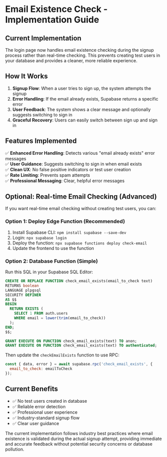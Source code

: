 # Email Existence Check - Implementation Guide

## Current Implementation

The login page now handles email existence checking during the signup process rather than real-time checking. This prevents creating test users in your database and provides a cleaner, more reliable experience.

## How It Works

1. **Signup Flow**: When a user tries to sign up, the system attempts the signup
2. **Error Handling**: If the email already exists, Supabase returns a specific error
3. **User Feedback**: The system shows a clear message and optionally suggests switching to sign in
4. **Graceful Recovery**: Users can easily switch between sign up and sign in

## Features Implemented

✅ **Enhanced Error Handling**: Detects various "email already exists" error messages  
✅ **User Guidance**: Suggests switching to sign in when email exists  
✅ **Clean UX**: No false positive indicators or test user creation  
✅ **Rate Limiting**: Prevents spam attempts  
✅ **Professional Messaging**: Clear, helpful error messages  

## Optional: Real-time Email Checking (Advanced)

If you want real-time email checking without creating test users, you can:

### Option 1: Deploy Edge Function (Recommended)

1. Install Supabase CLI: `npm install supabase --save-dev`
2. Login: `npx supabase login`
3. Deploy the function: `npx supabase functions deploy check-email`
4. Update the frontend to use the function

### Option 2: Database Function (Simple)

Run this SQL in your Supabase SQL Editor:

```sql
CREATE OR REPLACE FUNCTION check_email_exists(email_to_check text)
RETURNS boolean
LANGUAGE plpgsql
SECURITY DEFINER
AS $$
BEGIN
  RETURN EXISTS (
    SELECT 1 FROM auth.users 
    WHERE email = lower(trim(email_to_check))
  );
END;
$$;

GRANT EXECUTE ON FUNCTION check_email_exists(text) TO anon;
GRANT EXECUTE ON FUNCTION check_email_exists(text) TO authenticated;
```

Then update the `checkEmailExists` function to use RPC:

```javascript
const { data, error } = await supabase.rpc('check_email_exists', {
  email_to_check: emailToCheck
});
```

## Current Benefits

- ✅ No test users created in database
- ✅ Reliable error detection
- ✅ Professional user experience
- ✅ Industry-standard signup flow
- ✅ Clear user guidance

The current implementation follows industry best practices where email existence is validated during the actual signup attempt, providing immediate and accurate feedback without potential security concerns or database pollution.
